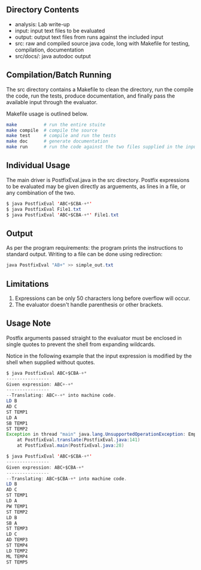 Directory Contents  
------------------
*  analysis: Lab write-up  
*  input: input text files to be evaluated
*  output: output text files from runs against the included input
*  src: raw and compiled source java code, long with Makefile for testing, compilation, documentation
*  src/docs/: java autodoc output 

Compilation/Batch Running
-------------------------
The src directory contains a Makefile to clean the directory, run the compile the code, run the tests, produce documentation, and finally pass the available input through the evaluator.

Makefile usage is outlined below.
```bash
make          # run the entire stuite
make compile  # compile the source
make test     # compile and run the tests
make doc      # generate documentation
make run      # run the code against the two files supplied in the inputs directory
```

Individual Usage
-----
The main driver is PostfixEval.java in the src directory.  Postfix expressions to be evaluated may be given directly as arguements, as lines in a file, or any combination of the two.
```java
$ java PostfixEval 'ABC+$CBA-+*' 
$ java PostfixEval File1.txt 
$ java PostfixEval 'ABC+$CBA-+*' File1.txt
```

Output
------
As per the program requirements: the program prints the instructions to
standard output.  Writing to a file can be done using redirection:
```java
java PostfixEval "AB+" >> simple_out.txt
```

Limitations
-----------
1.  Expressions can be only 50 characters long before overflow  will occur.
3.  The evaluator doesn't handle parenthesis or other brackets.


Usage Note
----------

Postfix arguments passed straight to the evaluator must be enclosed in single
quotes to prevent the shell from expanding wildcards.

Notice in the following example that the input expression is modified by the
shell when supplied without quotes.

```java
$ java PostfixEval ABC+$CBA-+*
----------------
Given expression: ABC+-+*
----------------
--Translating: ABC+-+* into machine code.
LD B
AD C
ST TEMP1
LD A
SB TEMP1
ST TEMP2
Exception in thread "main" java.lang.UnsupportedOperationException: Empty stack on second arg
	at PostfixEval.translate(PostfixEval.java:141)
	at PostfixEval.main(PostfixEval.java:28)
```

```java
$ java PostfixEval 'ABC+$CBA-+*'
----------------
Given expression: ABC+$CBA-+*
----------------
--Translating: ABC+$CBA-+* into machine code.
LD B
AD C
ST TEMP1
LD A
PW TEMP1
ST TEMP2
LD B
SB A
ST TEMP3
LD C
AD TEMP3
ST TEMP4
LD TEMP2
ML TEMP4
ST TEMP5
```
